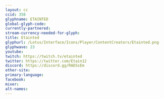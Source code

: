```yaml
---
layout: cc
ccid: 358
glyphname: ETAINTED
global-glyph-code:
currently-partnered:
stream-currency-needed-for-glyph:
title: Etainted
glyphurl: /Lotus/Interface/Icons/Player/ContentCreators/Etainted.png
glyphwave: 23
youtube:
twitch: https://twitch.tv/etainted
twitter: https://twitter.com/Etain12
discord: https://discord.gg/RADSsEm
other-site:
primary-language:
facebook:
mixer:
alt-names:
---
```

